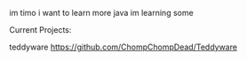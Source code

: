 im timo
i want to learn more java
im learning some

Current Projects:

teddyware https://github.com/ChompChompDead/Teddyware
